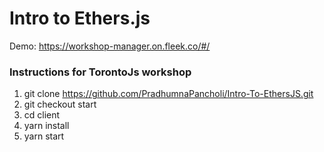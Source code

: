 # Intro to Ethers.js

Demo: https://workshop-manager.on.fleek.co/#/
### Instructions for TorontoJs workshop

1. git clone https://github.com/PradhumnaPancholi/Intro-To-EthersJS.git
2. git checkout start
3. cd client
4. yarn install
5. yarn start